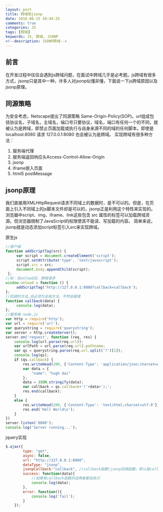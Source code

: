 ```yaml
---
layout: post
title: 跨域和jsonp
date: 2016-06-15 10:44:33
comments: true
categories: JS
tags: [跨域]
keywords: JS, 跨域, JSONP
<!--description: JSONP跨域-->
---
```

## 前言
在开发过程中往往会遇到js跨域问题，在面试中跨域几乎是必考题。js跨域有很多方式，jsonp只是其中一种，许多人对jsonp似懂非懂，下面说一下js跨域原因以及jsonp原理。
## 同源策略
为安全考虑，Netscape提出了同源策略 Same-Origin-Policy(SOP)。url组成包括协议名，子域名，主域名，端口号只要协议，域名，端口有任何一个的不同，就被认为是跨域，即禁止页面加载或执行与自身来源不同的域的任何脚本。即使是 localhost:8080 请求 127.0.0.1:8080 也会被认为是跨域。
实现跨域有很多种方法：
<!-- more -->
1. 服务端代理
2. 服务端返回响应头Access-Control-Allow-Origin
3. jsonp
4. iframe嵌入页面
5. html5 postMessage
## jsonp原理
我们直接用XMLHttpRequest请求不同域上的数据时，是不可以的。但是，在页面上引入不同域上的js脚本文件却是可以的，jsonp正是利用这个特性来实现的。
浏览器中script、img、iframe、link这些包含 src 属性的标签可以加载跨域资源。但浏览器限制了JavaScript的权限使其不能读、写加载的内容。
简单来说，jsonp就是动态添加script标签引入src来实现跨域。

原生js
```javascript
//客户端
function addScriptTag(src) {
     var script = document.createElement('script');
     script.setAttribute('type', 'text/javascript');
     script.src = src;
     document.body.appendChild(script);
 };
//如：在onload后，跨域请求
window.onload = function () {
     addScriptTag('http://127.0.0.1:8080?callback=callback');
};
//回调的方法,且必须为全局方法，不然会报错
function callback(data) {
     console.log(data);
};
//服务端 node.js
var http = require('http');
var url = require('url');
var querystring = require('querystring');
var server = http.createServer();
server.on('request', function (req, res) {
    console.log(url.parse(req.url));
    var urlPath = url.parse(req.url).pathname;
    var qs = querystring.parse(req.url.split('?')[1]);
    console.log(qs);
    if (qs.callback) {
        res.writeHead(200, {'Content-Type': 'application/json;charset=utf-8'});
        var data = {
            "name": "hugh dai"
        };
        data = JSON.stringify(data);
        var callback = qs.callback+'('+data+');';
        res.end(callback);
    }
    else {
        res.writeHead(200, {'Content-Type': 'text/html;charset=utf-8'});
        res.end('Hell World\n');
    }
})
server.listen('8080');
console.log('Server running...');
```
jquery实现
```javascript
$.ajax({
        type: "get",
        async: false,
        url: "http://127.0.0.1:8080",
        dataType: "jsonp",
        jsonpCallback:"callback", //callback函数(jsonp回调函数，默认是callback)
        success: function(data){
            //如果有callback函数的话两者都会执行
            console.log(data);
        },
        error: function(){
            console.log('fail');
        }
    });
```